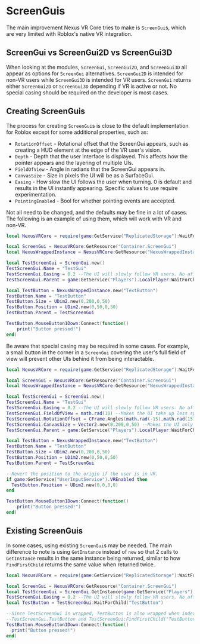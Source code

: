 # ScreenGuis
The main improvement Nexus VR Core tries to make
is `ScreenGui`s, which are very limited with Roblox's
native VR integration.

## ScreenGui vs ScreenGui2D vs ScreenGui3D
When looking at the modules, `ScreenGui`, `ScreenGui2D`,
and `ScreenGui3D` all appear as options for `ScreenGui`
alternatives. `ScreenGui2D` is intended for non-VR users
while `ScreenGui3D` is intended for VR users. `ScreenGui`
returns either `ScreenGui2D` or `ScreenGui3D` depending
if VR is active or not. No special casing should be required
on the developer is most cases.

## Creating ScreenGuis
The process for creating `ScreenGui`s is close to the default
implementation for Roblox except for some additional
properties, such as:

* `RotationOffset` - Rotational offset that the ScreenGui
  appears, such as creating a HUD element at the edge of
  the VR user's vision.
* `Depth` - Depth that the user interface is displayed.
  This affects how the pointer appears and the layering
  of multiple UIs.
* `FieldOfView` - Angle in radians that the ScreenGui appears in.
* `CanvasSize` - Size in pixels the UI will be as a SurfaceGui.
* `Easing` - How slow the UI follows the user when turning.
  0 is default and results in the UI instantly appearing. Specific
  values to use require experimentation.
* `PointingEnabled` - Bool for whether pointing events are accepted.

Not all need to be changed, and the defaults may be fine
in a lot of cases. The following is an example of using them,
which will work with VR and non-VR.

```lua
local NexusVRCore = require(game:GetService("ReplicatedStorage"):WaitForChild("NexusVRCore"))

local ScreenGui = NexusVRCore:GetResource("Container.ScreenGui")
local NexusWrappedInstance = NexusVRCore:GetResource("NexusWrappedInstance")

local TestScreenGui = ScreenGui.new()
TestScreenGui.Name = "TestGui"
TestScreenGui.Easing = 0.2 --The UI will slowly follow VR users. No affect on non-VR players.
TestScreenGui.Parent = game:GetService("Players").LocalPlayer:WaitForChild("PlayerGui")

local TestButton = NexusWrappedInstance.new("TextButton")
TestButton.Name = "TestButton"
TestButton.Size = UDim2.new(0,200,0,50)
TestButton.Position = UDim2.new(0,50,0,50)
TestButton.Parent = TestScreenGui

TestButton.MouseButton1Down:Connect(function()
    print("Button pressed!")
end)
```

Be aware that special casing may be required in some cases.
For example, a small button in the corner in a `ScreenGui`
covering the user's full field of view will prevent other UIs
behind it from being interactable.

```lua
local NexusVRCore = require(game:GetService("ReplicatedStorage"):WaitForChild("NexusVRCore"))

local ScreenGui = NexusVRCore:GetResource("Container.ScreenGui")
local NexusWrappedInstance = NexusVRCore:GetResource("NexusWrappedInstance")

local TestScreenGui = ScreenGui.new()
TestScreenGui.Name = "TestGui"
TestScreenGui.Easing = 0.2 --The UI will slowly follow VR users. No affect on non-VR players.
TestScreenGui.FieldOfView = math.rad(10) --Makes the UI take up less space in field of view. No affect on non-VR players.
TestScreenGui.RotationOffset = CFrame.Angles(math.rad(-15),math.rad(15),0) --Moves the UI to the bottom left of their field of view. No affect on non-VR players.
TestScreenGui.CanvasSize = Vector2.new(0,200,0,50) --Makes the UI only have the needed area for the button. No affect on non-VR players.
TestScreenGui.Parent = game:GetService("Players").LocalPlayer:WaitForChild("PlayerGui")

local TestButton = NexusWrappedInstance.new("TextButton")
TestButton.Name = "TestButton"
TestButton.Size = UDim2.new(0,200,0,50)
TestButton.Position = UDim2.new(0,50,0,50)
TestButton.Parent = TestScreenGui

--Revert the position to the origin if the user is in VR.
if game:GetService("UserInputService").VREnabled then
  TestButton.Position = UDim2.new(0,0,0,0)
end

TestButton.MouseButton1Down:Connect(function()
    print("Button pressed!")
end)

```

## Existing ScreenGuis
In some cases, using existing `ScreenGui`s may be needed.
The main difference to note is using `GetInstance` instead
of `new` so that 2 calls to `GetInstance` results in the same
instance being returned, similar to how `FindFirstChild` returns
the same value when returned twice.

```lua
local NexusVRCore = require(game:GetService("ReplicatedStorage"):WaitForChild("NexusVRCore"))

local ScreenGui = NexusVRCore:GetResource("Container.ScreenGui")
local TestScreenGui = ScreenGui.GetInstance(game:GetService("Players").LocalPlayer:WaitForChild("PlayerGui"):WaitForChild("TestGui"))
TestScreenGui.Easing = 0.2 --The UI will slowly follow VR users. No affect on non-VR players.
local TestButton = TestScreenGui:WaitForChild("TestButton")

--Since TestScreenGui is wrapped, TestButton is also wrapped when indexed.
--TestScreenGui.TestButton and TestScreenGui:FindFirstChild("TestButton") also work.
TestButton.MouseButton1Down:Connect(function()
  print("Button pressed!")
end)
```